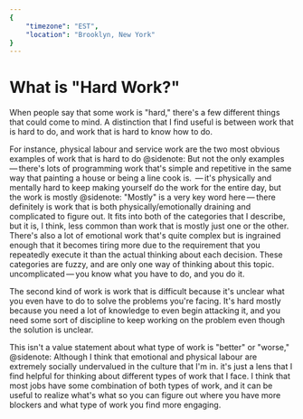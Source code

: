 ```yaml
---
{
	"timezone": "EST",
	"location": "Brooklyn, New York"
}
---
```

# What is "Hard Work?"

When people say that some work is "hard," there's a few different things that could come to mind. A distinction that I find useful is between work that is hard to do, and work that is hard to know how to do.

For instance, physical labour and service work are the two most obvious examples of work that is hard to do
@sidenote: But not the only examples — there's lots of programming work that's simple and repetitive in the same way that painting a house or being a line cook is.
 — it's physically and mentally hard to keep making yourself do the work for the entire day, but the work is mostly
@sidenote: "Mostly" is a very key word here — there definitely is work that is both physically/emotionally draining and complicated to figure out. It fits into both of the categories that I describe, but it is, I think, less common than work that is mostly just one or the other. There's also a lot of emotional work that's quite complex but is ingrained enough that it becomes tiring more due to the requirement that you repeatedly execute it than the actual thinking about each decision. These categories are fuzzy, and are only one way of thinking about this topic.
uncomplicated — you know what you have to do, and you do it.

The second kind of work is work that is difficult because it's unclear what you even have to do to solve the problems you're facing. It's hard mostly because you need a lot of knowledge to even begin attacking it, and you need some sort of discipline to keep working on the problem even though the solution is unclear.

This isn't a value statement about what type of work is "better" or "worse,"
@sidenote: Although I think that emotional and physical labour are extremely socially undervalued in the culture that I'm in.
it's just a lens that I find helpful for thinking about different types of work that I face. I think that most jobs have some combination of both types of work, and it can be useful to realize what's what so you can figure out where you have more blockers and what type of work you find more engaging.
